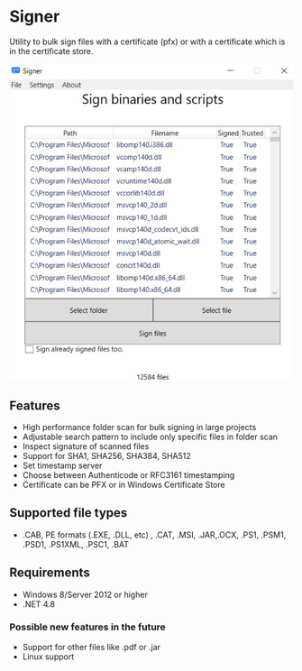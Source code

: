 # Signer

Utility to bulk sign files with a certificate (pfx) or with a certificate which is in the certificate store.

![alt text](https://github.com/Kleinrotti/Signer/blob/main/img.JPG)

## Features

- High performance folder scan for bulk signing in large projects
- Adjustable search pattern to include only specific files in folder scan
- Inspect signature of scanned files
- Support for SHA1, SHA256, SHA384, SHA512
- Set timestamp server
- Choose between Authenticode or RFC3161 timestamping
- Certificate can be PFX or in Windows Certificate Store

## Supported file types

- .CAB, PE formats (.EXE, .DLL, etc) , .CAT, .MSI, .JAR,.OCX, .PS1, .PSM1, .PSD1, .PS1XML, .PSC1, .BAT

## Requirements

- Windows 8/Server 2012 or higher
- .NET 4.8


### Possible new features in the future

- Support for other files like .pdf or .jar
- Linux support
